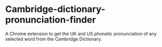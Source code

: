 # Cambridge-dictionary-pronunciation-finder
A Chrome extension to get the UK and US phonetic pronunciation of any selected word from the Cambridge Dictionary.
